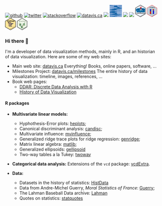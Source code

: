 
<!-- icons -->
<!--
[<img src='https://cdn.jsdelivr.net/npm/simple-icons@3.0.1/icons/github.svg' alt='github' height='30'>](https://github.com/friendly)
[<img src='https://cdn.jsdelivr.net/npm/simple-icons@3.0.1/icons/twitter.svg' alt='twitter' height='30'>](https://twitter.com/datavisFriendly)
[<img src='https://cdn.jsdelivr.net/npm/simple-icons@3.0.1/icons/stackoverflow.svg' alt='stackoverflow' height='30'>](https://stackoverflow.com/users/user101089)
[<img src='https://cdn.jsdelivr.net/npm/simple-icons@3.0.1/icons/icloud.svg' alt='website' height='30'>](https://www.datavis.ca) 
[<img src='https://raw.githubusercontent.com/friendly/6135/master/images/icons/psy6135-icon.png' alt='Psyc6135' height='30'>](https://friendly.github.io/6135/)
[<img src='https://raw.githubusercontent.com/friendly/HistDataVis/main/images/favicon_io/android-chrome-192x192.png' alt='HistDataVis' height='30'>](https://friendly.github.io/HistDataVis/)
<br />
-->

<!-- using https://simpleicons.now.sh/:name/:color -->
[<img src='https://simpleicons.vercel.app/github/4183C4' alt='github' height='40'>](https://github.com/friendly)
[<img src='https://simpleicons.vercel.app/twitter/00acee' alt='twitter' height='40'>](https://twitter.com/datavisFriendly)
[<img src='https://simpleicons.vercel.app/stackoverflow/F47F24' alt='stackoverflow' height='40'>](https://stackoverflow.com/users/user101089)
[<img src='https://www.datavis.ca/favicon.ico' alt='datavis.ca' height='40'>](https://www.datavis.ca)
[<img src='https://raw.githubusercontent.com/friendly/6135/master/images/icons/psy6135-icon.png' height='40'>](https://friendly.github.io/6135/)
[<img src='https://raw.githubusercontent.com/friendly/HistDataVis/main/images/favicon_io/android-chrome-192x192.png' height='40'>](https://friendly.github.io/HistDataVis/)
[<img src='https://raw.githubusercontent.com/friendly/heplots/master/man/figures/logo.png' height='40'>](https://github.com/friendly/heplots)
[<img src='https://raw.githubusercontent.com/friendly/candisc/master/candisc-logo.png' height='40'>](https://github.com/friendly/candisc)
[<img src='https://raw.githubusercontent.com/friendly/mvinfluence/master/man/figures/logo.png' height='40'>](https://github.com/friendly/mvinfluence)
[<img src='https://raw.githubusercontent.com/friendly/vcdExtra/master/man/figures/logo.png' height='40'>](https://github.com/friendly/vcdextra)
[<img src='https://raw.githubusercontent.com/friendly/HistData/master/man/figures/HistData-logo.png' height='40'>](https://github.com/friendly/HistData)
[<img src='https://raw.githubusercontent.com/friendly/Guerry/master/Guerry-logo.png' height='40'>](https://github.com/friendly/Guerry)





### Hi there 👋

<!--
**friendly/friendly** is a ✨ _special_ ✨ repository because its `README.md` (this file) appears on your GitHub profile.

Here are some ideas to get you started:

- 🔭 I’m currently working on ...
- 🌱 I’m currently learning ...
- 👯 I’m looking to collaborate on ...
- 🤔 I’m looking for help with ...
- 💬 Ask me about ...
- 📫 How to reach me: ...
- 😄 Pronouns: ...
- ⚡ Fun fact: ...
-->
I'm a developer of data visualization methods, mainly in R, and an historian of data visualization. Here are some of my web sites:

- Main web site: [datavis.ca](https://www.datavis.ca) Everything! Books, online papers, software, ...
- Milestones Project: [datavis.ca/milestones](https://www.datavis.ca/milestones) The entire history of data visualization: timeline, images, references, ...
- Book web pages: 
  + [DDAR: Discrete Data Analysis with R](http://ddar.datavis.ca/)
  + [History of Data Visualization](https://friendly.github.io/HistDataVis/)

#### R packages

- **Multivariate linear models:** 
  + Hyphothesis-Error plots: [heplots](https://github.com/friendly/heplots); 
  + Canonical discriminant analysis: [candisc](https://github.com/friendly/candisc); 
  + Multivariate influence: [mvinfluence](https://github.com/friendly/mvinfluence);
  + Generalized ridge trace plots for ridge regression: [genridge](mvinfluence);
  + Matrix linear algebra: [matlib](https://github.com/friendly/matlib);
  + Generalized ellipsoids: [gellipsoid](https://github.com/friendly/gellipsoid)
  + Two-way tables a la Tukey: [twoway](https://github.com/friendly/twoway)

- **Categorical data analysis:** Extensions of the `vcd` package: [vcdExtra](https://github.com/friendly/heplots).

- **Data:** 
  + Datasets in the history of statistics: [HistData](https://github.com/friendly/HistData)
  + Data from Andre-Michel Guerry, _Moral Statistics of France_: [Guerry](https://github.com/friendly/Guerry);
  + The Lahman Baseball Data archive: [Lahman](https://github.com/cdalzell/Lahman)
  + Quotes on statistics: [statquotes](https://github.com/friendly/statquotes)
